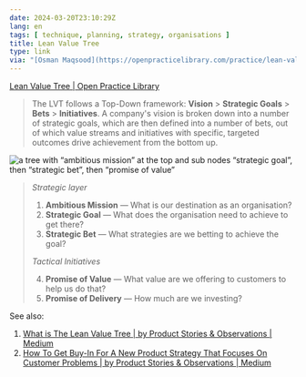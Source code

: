 ```yaml
---
date: 2024-03-20T23:10:29Z
lang: en
tags: [ technique, planning, strategy, organisations ]
title: Lean Value Tree
type: link
via: "[Osman Maqsood](https://openpracticelibrary.com/practice/lean-value-tree/)"
---
```


[Lean Value Tree | Open Practice Library](https://openpracticelibrary.com/practice/lean-value-tree/)

> The LVT follows a Top-Down framework: **Vision** > **Strategic Goals** > **Bets** > **Initiatives**. A company's vision is broken down into a number of strategic goals, which are then defined into a number of bets, out of which value streams and initiatives with specific, targeted outcomes drive achievement from the bottom up.

![a tree with “ambitious mission” at the top and sub nodes “strategic goal”, then “strategic bet”, then “promise of value”](https://openpracticelibrary.com/images/lean-value-tree-2.jpg)

> *Strategic layer*
>
> 1. **Ambitious Mission** — What is our destination as an organisation?
> 2. **Strategic Goal** — What does the organisation need to achieve to get there?
> 3. **Strategic Bet** — What strategies are we betting to achieve the goal?
>
> *Tactical Initiatives*
>
> 4. **Promise of Value** — What value are we offering to customers to help us do that?
> 5. **Promise of Delivery** — How much are we investing?

See also:

1. [What is The Lean Value Tree | by Product Stories & Observations | Medium](https://rolandbutler.medium.com/what-is-the-lean-value-tree-e90d06328f09)
2. [How To Get Buy-In For A New Product Strategy That Focuses On Customer Problems | by Product Stories & Observations | Medium](https://rolandbutler.medium.com/solving-customer-problems-first-with-the-lean-value-tree-6da51f15ad49)

